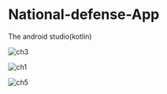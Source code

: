 # National-defense-App
The android studio(kotlin)

![ch3](https://user-images.githubusercontent.com/87923699/197173155-43ec89c8-00fd-4d64-9808-73d4d0b83af8.jpg)

![ch1](https://user-images.githubusercontent.com/87923699/197173098-134f2a27-3817-4db0-8149-6b4a33eca6ec.jpg)

![ch5](https://user-images.githubusercontent.com/87923699/197173083-446eccd0-4d7a-4ea9-b914-9983e6071163.jpg)

